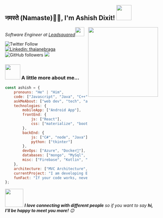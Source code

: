 <h2>नमस्ते (Namaste)🙏🏻, I'm Ashish Dixit! <img src="https://media.giphy.com/media/12oufCB0MyZ1Go/giphy.gif" width="50"></h2>
<img align='right' src="https://media.giphy.com/media/M9gbBd9nbDrOTu1Mqx/giphy.gif" width="230">
<p><em>Software Engineer at <a href="https://www.leadsquared.com/">Leadsquared</a><img src="https://media.giphy.com/media/WUlplcMpOCEmTGBtBW/giphy.gif" width="30"> 
</em></p>

![Twitter Follow](https://img.shields.io/twitter/follow/AshishDixit19?label=Follow)
[![Linkedin: thaianebraga](https://img.shields.io/badge/-ashish-blue?style=flat-square&logo=Linkedin&logoColor=white&link=https://www.linkedin.com/in/ashish99/)](https://www.linkedin.com/in/ashish99/)
![GitHub followers](https://img.shields.io/github/followers/imashishdixit?label=Follow&style=social)
![](https://visitor-badge.glitch.me/badge?page_id=ashishdixit.imashishdixit)


### <img src="https://media.giphy.com/media/VgCDAzcKvsR6OM0uWg/giphy.gif" width="50"> A little more about me...  

```javascript
const ashish = {
    pronouns: "He" | "Him",
    code: ["Javascript", "Java", "C++", "C#", ".NET"],
    askMeAbout: ["web dev", "tech", "app dev", "tv-series"],
    technologies: {
        mobileApp: ["Android App"],
        frontEnd: {
            js: ["React"],
            css: ["materialize", "bootstrap"]
        },
        backEnd: {
            js: ["C#", "node", "Java"],
            python: ["tkinter"]
        },
        devOps: ["Azure", "Docker🐳"],
        databases: ["mongo", "MySql", "sqlite"],
        misc: ["Firebase", "Kotlin", "Microsoft Dynamics 365", "C/AL"]
    },
    architecture: ["MVC Architecture", "Single page applications"],
    currentProject: "I am developing Extension for Microsoft Dynamics 365 using C/AL",
    funFact: "If your code works, never fu*king touch it!"
};
```

<img src="https://media.giphy.com/media/LnQjpWaON8nhr21vNW/giphy.gif" width="60"> <em><b>I love connecting with different people</b> so if you want to say <b>hi, I'll be happy to meet you more!</b> 😊</em>
